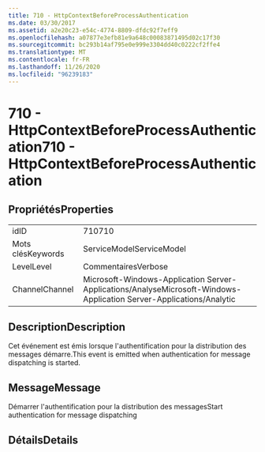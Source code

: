 ```yaml
---
title: 710 - HttpContextBeforeProcessAuthentication
ms.date: 03/30/2017
ms.assetid: a2e20c23-e54c-4774-8809-dfdc92f7eff9
ms.openlocfilehash: a07877e3efb81e9a648c00083871495d02c17f30
ms.sourcegitcommit: bc293b14af795e0e999e3304dd40c0222cf2ffe4
ms.translationtype: MT
ms.contentlocale: fr-FR
ms.lasthandoff: 11/26/2020
ms.locfileid: "96239183"
---
```

# <a name="710---httpcontextbeforeprocessauthentication"></a><span data-ttu-id="4160a-102">710 - HttpContextBeforeProcessAuthentication</span><span class="sxs-lookup"><span data-stu-id="4160a-102">710 - HttpContextBeforeProcessAuthentication</span></span>

## <a name="properties"></a><span data-ttu-id="4160a-103">Propriétés</span><span class="sxs-lookup"><span data-stu-id="4160a-103">Properties</span></span>  
  
|||  
|-|-|  
|<span data-ttu-id="4160a-104">id</span><span class="sxs-lookup"><span data-stu-id="4160a-104">ID</span></span>|<span data-ttu-id="4160a-105">710</span><span class="sxs-lookup"><span data-stu-id="4160a-105">710</span></span>|  
|<span data-ttu-id="4160a-106">Mots clés</span><span class="sxs-lookup"><span data-stu-id="4160a-106">Keywords</span></span>|<span data-ttu-id="4160a-107">ServiceModel</span><span class="sxs-lookup"><span data-stu-id="4160a-107">ServiceModel</span></span>|  
|<span data-ttu-id="4160a-108">Level</span><span class="sxs-lookup"><span data-stu-id="4160a-108">Level</span></span>|<span data-ttu-id="4160a-109">Commentaires</span><span class="sxs-lookup"><span data-stu-id="4160a-109">Verbose</span></span>|  
|<span data-ttu-id="4160a-110">Channel</span><span class="sxs-lookup"><span data-stu-id="4160a-110">Channel</span></span>|<span data-ttu-id="4160a-111">Microsoft-Windows-Application Server-Applications/Analyse</span><span class="sxs-lookup"><span data-stu-id="4160a-111">Microsoft-Windows-Application Server-Applications/Analytic</span></span>|  
  
## <a name="description"></a><span data-ttu-id="4160a-112">Description</span><span class="sxs-lookup"><span data-stu-id="4160a-112">Description</span></span>  

 <span data-ttu-id="4160a-113">Cet événement est émis lorsque l'authentification pour la distribution des messages démarre.</span><span class="sxs-lookup"><span data-stu-id="4160a-113">This event is emitted when authentication for message dispatching is started.</span></span>  
  
## <a name="message"></a><span data-ttu-id="4160a-114">Message</span><span class="sxs-lookup"><span data-stu-id="4160a-114">Message</span></span>  

 <span data-ttu-id="4160a-115">Démarrer l'authentification pour la distribution des messages</span><span class="sxs-lookup"><span data-stu-id="4160a-115">Start authentication for message dispatching</span></span>  
  
## <a name="details"></a><span data-ttu-id="4160a-116">Détails</span><span class="sxs-lookup"><span data-stu-id="4160a-116">Details</span></span>
